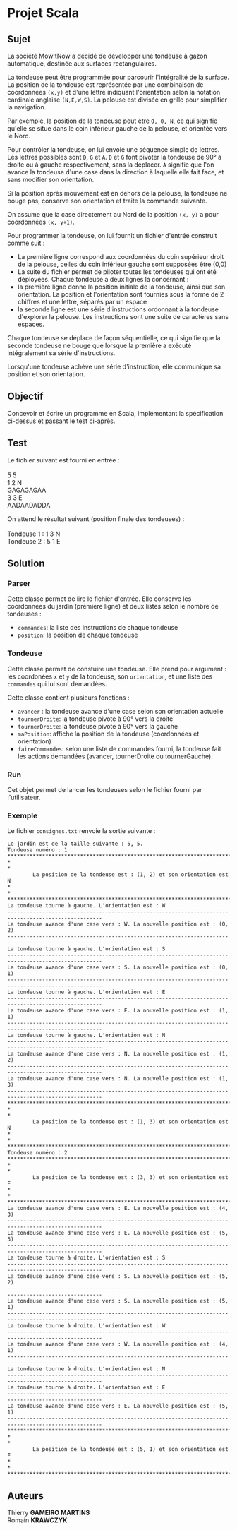 # Projet Scala

## Sujet

La société MowItNow a décidé de développer une tondeuse à gazon automatique, destinée aux
surfaces rectangulaires.

La tondeuse peut être programmée pour parcourir l'intégralité de la surface.
La position de la tondeuse est représentée par une combinaison de coordonnées `(x,y)` et d'une
lettre indiquant l'orientation selon la notation cardinale anglaise `(N,E,W,S)`. La pelouse est
divisée en grille pour simplifier la navigation.

Par exemple, la position de la tondeuse peut être `0, 0, N`, ce qui signifie qu'elle se situe
dans le coin inférieur gauche de la pelouse, et orientée vers le Nord.

Pour contrôler la tondeuse, on lui envoie une séquence simple de lettres.
Les lettres possibles sont `D`, `G` et `A`.
`D` et `G` font pivoter la tondeuse de 90° à droite ou à gauche respectivement, sans la déplacer. 
`A` signifie que l'on avance la tondeuse d'une case dans la direction à laquelle elle fait face, et sans modifier son orientation.

Si la position après mouvement est en dehors de la pelouse, la tondeuse ne bouge pas,
conserve son orientation et traite la commande suivante.

On assume que la case directement au Nord de la position `(x, y)` a pour coordonnées `(x, y+1)`.

Pour programmer la tondeuse, on lui fournit un fichier d'entrée construit comme suit :

* La première ligne correspond aux coordonnées du coin supérieur droit de la pelouse, celles
du coin inférieur gauche sont supposées être (0,0)
* La suite du fichier permet de piloter toutes les tondeuses qui ont été déployées. Chaque
tondeuse a deux lignes la concernant :
* la première ligne donne la position initiale de la tondeuse, ainsi que son orientation. La
position et l'orientation sont fournies sous la forme de 2 chiffres et une lettre, séparés
par un espace
* la seconde ligne est une série d'instructions ordonnant à la tondeuse d'explorer la
pelouse. Les instructions sont une suite de caractères sans espaces.

Chaque tondeuse se déplace de façon séquentielle, ce qui signifie que la seconde tondeuse ne
bouge que lorsque la première a exécuté intégralement sa série d'instructions.

Lorsqu'une tondeuse achève une série d'instruction, elle communique sa position et son
orientation.

## Objectif 

Concevoir et écrire un programme en Scala, implémentant la spécification ci-dessus et passant le test ci-après.

## Test

Le fichier suivant est fourni en entrée : <br>
<br>
5 5 <br>
1 2 N <br>
GAGAGAGAA <br>
3 3 E <br>
AADAADADDA <br>

On attend le résultat suivant (position finale des tondeuses) : <br>
<br>
Tondeuse 1 : 1 3 N <br>
Tondeuse 2 : 5 1 E <br>

## Solution 

### Parser 

Cette classe permet de lire le fichier d'entrée. Elle conserve les coordonnées du jardin (première ligne) et deux listes selon le nombre de tondeuses : 
- `commandes`: la liste des instructions de chaque tondeuse
- `position`: la position de chaque tondeuse 

### Tondeuse 

Cette classe permet de constuire une tondeuse. Elle prend pour argument : les coordonées `x` et `y` de la tondeuse, son `orientation`, et une liste des `commandes` qui lui sont demandées. 

Cette classe contient plusieurs fonctions : 
- `avancer` : la tondeuse avance d'une case selon son orientation actuelle 
- `tournerDroite`: la tondeuse pivote à 90° vers la droite
- `tournerDroite`: la tondeuse pivote à 90° vers la gauche
- `maPosition`: affiche la position de la tondeuse (coordonnées et orientation) 
- `faireCommandes`: selon une liste de commandes fourni, la tondeuse fait les actions demandées (avancer, tournerDroite ou tournerGauche).

### Run 

Cet objet permet de lancer les tondeuses selon le fichier fourni par l'utilisateur.

### Exemple 

Le fichier `consignes.txt` renvoie la sortie suivante : 

```
Le jardin est de la taille suivante : 5, 5.
Tondeuse numéro : 1
****************************************************************************************************
*                                                                                                  *
        La position de la tondeuse est : (1, 2) et son orientation est N
*                                                                                                  *
****************************************************************************************************
La tondeuse tourne à gauche. L'orientation est : W
----------------------------------------------------------------------------------------------------
La tondeuse avance d'une case vers : W. La nouvelle position est : (0, 2)
----------------------------------------------------------------------------------------------------
La tondeuse tourne à gauche. L'orientation est : S
----------------------------------------------------------------------------------------------------
La tondeuse avance d'une case vers : S. La nouvelle position est : (0, 1)
----------------------------------------------------------------------------------------------------
La tondeuse tourne à gauche. L'orientation est : E
----------------------------------------------------------------------------------------------------
La tondeuse avance d'une case vers : E. La nouvelle position est : (1, 1)
----------------------------------------------------------------------------------------------------
La tondeuse tourne à gauche. L'orientation est : N
----------------------------------------------------------------------------------------------------
La tondeuse avance d'une case vers : N. La nouvelle position est : (1, 2)
----------------------------------------------------------------------------------------------------
La tondeuse avance d'une case vers : N. La nouvelle position est : (1, 3)
----------------------------------------------------------------------------------------------------
****************************************************************************************************
*                                                                                                  *
        La position de la tondeuse est : (1, 3) et son orientation est N
*                                                                                                  *
****************************************************************************************************
Tondeuse numéro : 2
****************************************************************************************************
*                                                                                                  *
        La position de la tondeuse est : (3, 3) et son orientation est E
*                                                                                                  *
****************************************************************************************************
La tondeuse avance d'une case vers : E. La nouvelle position est : (4, 3)
----------------------------------------------------------------------------------------------------
La tondeuse avance d'une case vers : E. La nouvelle position est : (5, 3)
----------------------------------------------------------------------------------------------------
La tondeuse tourne à droite. L'orientation est : S
----------------------------------------------------------------------------------------------------
La tondeuse avance d'une case vers : S. La nouvelle position est : (5, 2)
----------------------------------------------------------------------------------------------------
La tondeuse avance d'une case vers : S. La nouvelle position est : (5, 1)
----------------------------------------------------------------------------------------------------
La tondeuse tourne à droite. L'orientation est : W
----------------------------------------------------------------------------------------------------
La tondeuse avance d'une case vers : W. La nouvelle position est : (4, 1)
----------------------------------------------------------------------------------------------------
La tondeuse tourne à droite. L'orientation est : N
----------------------------------------------------------------------------------------------------
La tondeuse tourne à droite. L'orientation est : E
----------------------------------------------------------------------------------------------------
La tondeuse avance d'une case vers : E. La nouvelle position est : (5, 1)
----------------------------------------------------------------------------------------------------
****************************************************************************************************
*                                                                                                  *
        La position de la tondeuse est : (5, 1) et son orientation est E
*                                                                                                  *
****************************************************************************************************
```

## Auteurs 
Thierry <b>GAMEIRO MARTINS</b> <br>
Romain <b>KRAWCZYK</b> <br>
